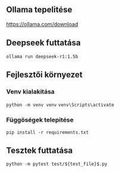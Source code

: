 ## Ollama tepelitése
https://ollama.com/download
## Deepseek futtatása
`ollama run deepseek-r1:1.5b`
## Fejlesztői környezet
### Venv kialakitása
`python -m venv venv`
`venv\Scripts\activate`
### Függöségek telepitése
`pip install -r requirements.txt`
## Tesztek futtatása
`python -m pytest test/${test_file}$.py`
